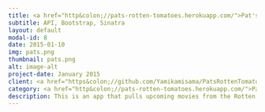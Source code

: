 ```yaml
---
title: <a href="http&colon;//pats-rotten-tomatoes.herokuapp.com/">Pat's Rotten Tomatoes</a>
subtitle: API, Bootstrap, Sinatra
layout: default
modal-id: 8
date: 2015-01-10
img: pats.png
thumbnail: pats.png
alt: image-alt
project-date: January 2015
client: <a href="https&colon;//github.com/Yamikamisama/PatsRottenTomatoes">Source</a>
category: <a href="http&colon;//pats-rotten-tomatoes.herokuapp.com/">Pat's Rotten Tomatoes^</a>
description: This is an app that pulls upcoming movies from the Rotten Tomatoes Website using the Rotten Tomatoes API and allows you to sort and favorite them in various ways. The app is great for anybody who wants a quick list movies comming out soon!
---
```

